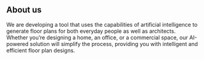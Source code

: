 ## About us

We are developing a tool that uses the capabilities of artificial intelligence to generate floor plans for both everyday people as well as architects. Whether you’re designing a home, an office, or a commercial space, our AI-powered solution will simplify the process, providing you with intelligent and efficient floor plan designs.
